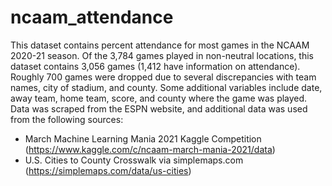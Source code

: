# ncaam_attendance

This dataset contains percent attendance for most games in the NCAAM 2020-21 season. Of the 3,784 games played in non-neutral locations, this dataset contains 3,056 games (1,412 have information on attendance). Roughly 700 games were dropped due to several discrepancies with team names, city of stadium, and county. Some additional variables include date, away team, home team, score, and county where the game was played. Data was scraped from the ESPN website, and additional data was used from the following sources:
* March Machine Learning Mania 2021 Kaggle Competition (https://www.kaggle.com/c/ncaam-march-mania-2021/data)
* U.S. Cities to County Crosswalk via simplemaps.com (https://simplemaps.com/data/us-cities)
